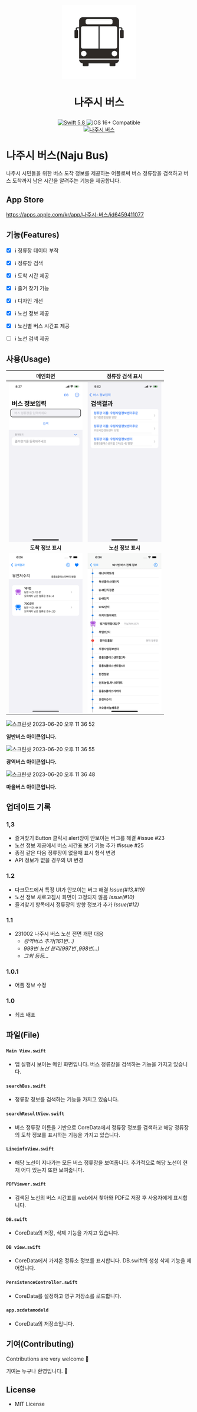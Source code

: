 <p align="center">
   <img width="200" src="app/Assets.xcassets/AppIcon.appiconset/1024.png" alt="APP Logo"></p>
   
 # <p align="center">나주시 버스 </p>
<p align="center">
   <a href="https://developer.apple.com/swift/">
      <img src="https://img.shields.io/badge/Swift-5.8-orange.svg?style=flat" alt="Swift 5.8">
   </a>
   <img src="https://img.shields.io/badge/iOS-16%2B-brightgreen.svg?style=flat" alt="iOS 16+ Compatible">

<br>
<a href="https://apps.apple.com/kr/app/나주시-버스/id6459411077">
   <img src="https://www.iphones.ru/wp-content/uploads/2010/08/App_Store_Badge_EN1-560x189.png" alt="나주시 버스" width="200"/>
</a>
</p>


# 나주시 버스(Naju Bus)
나주시 시민들을 위한 버스 도착 정보를 제공하는 어플로써 버스 정류장을 검색하고 버스 도착까지 남은 시간을 알려주는 기능을 제공합니다.

## App Store

https://apps.apple.com/kr/app/나주시-버스/id6459411077

## 기능(Features)

- [x] ℹ️ 정류장 데이터 부착
- [x] ℹ️ 정류장 검색
- [x] ℹ️ 도착 시간 제공
- [x] ℹ️ 즐겨 찾기 기능
- [x] ℹ️ 디자인 개선
- [x] ℹ️ 노선 정보 제공
- [x] ℹ️ 노선별 버스 시간표 제공
- [ ] ℹ️ 노선 검색 제공


## 사용(Usage)

| 메인화면 | 정류장 검색 표시 |
| :---: | :---: |
| <img src="img/readMe/IMG_5918.PNG" width="200" align="center"> | <img src="img/readMe/IMG_5923.PNG" width="200" align="center"> |
| **도착 정보 표시** | **노선 정보 표시** |
| <img src="img/readMe/busStopInfo.png" width="200" align="center"> | <img src="img/readMe/busLineInfo.png" width="200" align="center"> |

<img width="69" alt="스크린샷 2023-06-20 오후 11 36 52" src="https://github.com/UNGGU0704/Naju_busInfo/assets/130115689/16bc9a8a-7a9a-465f-929f-0b5c934b83f2">

**일반버스 아이콘입니다.**

 <img width="72" alt="스크린샷 2023-06-20 오후 11 36 55" src="https://github.com/UNGGU0704/Naju_busInfo/assets/130115689/1c51798c-ba76-44d8-81cf-dbb040da5be0"> 

 **광역버스 아이콘입니다.**

<img width="71" alt="스크린샷 2023-06-20 오후 11 36 48" src="https://github.com/UNGGU0704/Naju_busInfo/assets/130115689/caca8c69-22c0-4fef-88a7-dc99568603d7">

**마을버스 아이콘입니다.**

## 업데이트 기록

### 1,3
- 즐겨찾기 Button 클릭시 alert창이 안보이는 버그를 해결 #issue #23
- 노선 정보 제공에서 버스 시간표 보기 기능 추가 #issue #25
- 종점 같은 다음 정류장이 없을때 표시 형식 변경
- API 정보가 없을 경우의 UI 변경
  
### 1.2
- 다크모드에서 특정 UI가 안보이는 버그 해결 *Issue(#13,#19)* 
- 노선 정보 새로고침시 화면이 고정되지 않음 *Issue(#10)* 
- 즐겨찾기 항목에서 정류장의 방향 정보가 추가 *Issue(#12)* 

### 1.1
- 231002 나주시 버스 노선 전면 개편 대응
  - *광역버스 추가(161번...)*
  - *999번 노선 분리(997번 ,998번...)*
  - *그외 등등...*
    
### 1.0.1
- 어플 정보 수정 

### 1.0
- 최초 배포 

## 파일(File)

#### `Main View.swift`
- 앱 실행시 보이는 메인 화면입니다. 
  버스 정류장을 검색하는 기능을 가지고 있습니다.
#### `searchBus.swift`
- 정류장 정보를 검색하는 기능을 가지고 있습니다.
#### `searchResultView.swift`
- 버스 정류장 이름을 기반으로 CoreData에서 정류장 정보를 검색하고 
  해당 정류장의 도착 정보를 표시하는 기능을 가지고 있습니다.
#### `LineinfoView.swift`
- 해당 노선이 지나가는 모든 버스 정류장을 보여줍니다. 
  추가적으로 해당 노선이 현재 어디 있는지 또한 보여줍니다.
#### `PDFViewer.swift`
- 검색된 노선의 버스 시간표를 web에서 찾아와 PDF로 저장 후 사용자에게 표시합니다.
#### `DB.swift`
- CoreData의 저장, 삭제 기능을 가지고 있습니다.
#### `DB view.swift`
- CoreData에서 가져온 정류소 정보를 표시합니다.
  DB.swift의 생성 삭제 기능을 제어합니다.
#### `PersistenceController.swift`
- CoreData를 설정하고 영구 저장소를 로드합니다.
#### `app.xcdatamodeld`
- CoreData의 저장소입니다.

## 기여(Contributing)
Contributions are very welcome 🙌 

기여는 누구나 환영입니다. 🙌


## License
- MIT License
